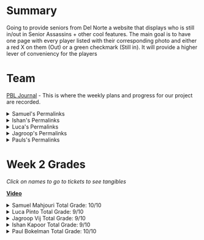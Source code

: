 # Summary

Going to provide seniors from Del Norte a website that displays who is still in/out in Senior Assassins + other cool features. The main goal is to have one page with every player listed with their corresponding photo and either a red X on them (Out) or a green checkmark (Still in). It will provide a higher lever of conveniency for the players

# Team

[PBL Journal](https://docs.google.com/document/d/18HXRgCK03j-oEDDNULipVbmPbQST__IhFfyIKpCGtlQ/edit?usp=sharing) - This is where the weekly plans and progress for our project are recorded.

<details>
<summary>Samuel's Permalinks</summary>
<br>

[Sam's Test Corrections](https://docs.google.com/document/d/1J4m888ltQZlV-p-JNlWyx65KKhqEcEW78RdUCDcRjAw/edit?usp=sharing)

[Sam's Tech Talk Notes](https://docs.google.com/document/d/13WPnSnMtUL4bnp5dOZ6WDeoVuI1OcW0uZbBc3tLvT2U/edit?usp=sharing)

</details>

<details>
<summary>Ishan's Permalinks</summary>
<br>

[Ishan Kapoor's Journal](https://docs.google.com/document/d/1bvbj6aZrAFg77SxrK15v2gJzfe5qRikamzlIsG5Nwc8/edit?usp=sharing)
  
</details>

</details>

<details>
<summary>Luca's Permalinks</summary>
<br>

[Luca Pinto Journal](https://docs.google.com/document/d/1o6jel5V2YsOTTnGLbwFYh2T1PtHx-hJ2KlFS8i6V_qs/edit?usp=sharing)

[Luca's Ticket of the Week](https://github.com/paul-bokelman/m221/issues/10)
  
</details>

<details>
<summary>Jagroop's Permalinks</summary>
<br>

[Jagroop's Tech Talk Notes](https://docs.google.com/document/d/1IRCmN5pN-XwPg-95OPInClvOLiPKVoRwjU31HO49Sus/edit)

[Jagroop's Ticket of the Week](https://github.com/paul-bokelman/m221/issues/8)
  
</details>

<details>
<summary>Pauls's Permalinks</summary>
<br>
 
[Paul's Journal](https://docs.google.com/document/d/12QFLbm3LEl3rWMRoM3ZKEnSf0CLwelTJDJ3ESmEY55M/edit#heading=h.pkw01rg8bsdy)
  
</details>
  
# Week 2 Grades

_Click on names to go to tickets to see tangibles_

**[Video](https://www.youtube.com/watch?v=J5mrEDij27Y)**

<details>
<summary>Samuel Mahjouri Total Grade: 10/10</summary>
<br>

[Samuel Mahjouri Team Grade](https://github.com/paul-bokelman/m221/issues/7): 5/5 - Didn't complete all technical tangibles but I believe I was able to finally successfully coordinate our team which took a lot of effort.

Samuel Mahouri Self Grade: 5/5 - I also completed my minilab. I did both of my Test Corrections on time and my plan for the rest of the year is to bring my laptop into school.

</details>

<details>
<summary>Luca Pinto Total Grade: 9/10</summary>
<br>

Luca Pinto Team Grade: 4/5 - Didn't do his tangibles on time but still did them

Luca Pinto Self Grade: 5/5 -

</details>

<details>
<summary>Jagroop Vij Total Grade: 9/10</summary>
<br>

Jagroop Vij Team Grade: 5/5 - Completed my [tickets](https://github.com/paul-bokelman/m221/issues/8)

Jagroop Vij Self Grade: 4/5 - I completed my test corrections and the test itself late. I took away 1 point

</details>

<details>
<summary>Ishan Kapoor Total Grade: 9/10</summary>
<br>

**Ishan Kapoor Total Grade: 9/10**

Ishaan Kapoor Team Grade: 5/5 - Completed my tangibles

Ishaan Kapoor Self Grade: 4/5 - I completed my test corrections but didn't communicate well that I have completed it so I took away one point

</details>

<details>
<summary>Paul Bokelman Total Grade: 10/10 </summary>
<br>

[Paul Bokelman Team Grade](https://github.com/paul-bokelman/m221/issues/9): 5/5 - Completed my tangibles on time.

Paul Bokelman Self Grade: 5/5 - I did everything on time but there was major communication issues.

</details>
